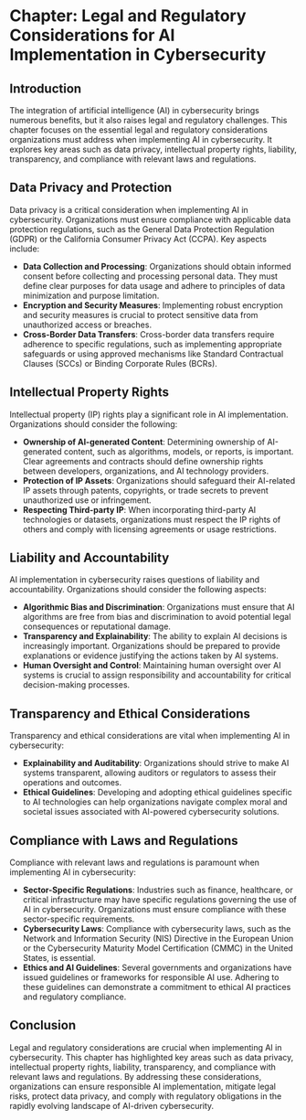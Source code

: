Chapter: Legal and Regulatory Considerations for AI Implementation in Cybersecurity
===================================================================================

Introduction
------------

The integration of artificial intelligence (AI) in cybersecurity brings numerous benefits, but it also raises legal and regulatory challenges. This chapter focuses on the essential legal and regulatory considerations organizations must address when implementing AI in cybersecurity. It explores key areas such as data privacy, intellectual property rights, liability, transparency, and compliance with relevant laws and regulations.

Data Privacy and Protection
---------------------------

Data privacy is a critical consideration when implementing AI in cybersecurity. Organizations must ensure compliance with applicable data protection regulations, such as the General Data Protection Regulation (GDPR) or the California Consumer Privacy Act (CCPA). Key aspects include:

* **Data Collection and Processing**: Organizations should obtain informed consent before collecting and processing personal data. They must define clear purposes for data usage and adhere to principles of data minimization and purpose limitation.
* **Encryption and Security Measures**: Implementing robust encryption and security measures is crucial to protect sensitive data from unauthorized access or breaches.
* **Cross-Border Data Transfers**: Cross-border data transfers require adherence to specific regulations, such as implementing appropriate safeguards or using approved mechanisms like Standard Contractual Clauses (SCCs) or Binding Corporate Rules (BCRs).

Intellectual Property Rights
----------------------------

Intellectual property (IP) rights play a significant role in AI implementation. Organizations should consider the following:

* **Ownership of AI-generated Content**: Determining ownership of AI-generated content, such as algorithms, models, or reports, is important. Clear agreements and contracts should define ownership rights between developers, organizations, and AI technology providers.
* **Protection of IP Assets**: Organizations should safeguard their AI-related IP assets through patents, copyrights, or trade secrets to prevent unauthorized use or infringement.
* **Respecting Third-party IP**: When incorporating third-party AI technologies or datasets, organizations must respect the IP rights of others and comply with licensing agreements or usage restrictions.

Liability and Accountability
----------------------------

AI implementation in cybersecurity raises questions of liability and accountability. Organizations should consider the following aspects:

* **Algorithmic Bias and Discrimination**: Organizations must ensure that AI algorithms are free from bias and discrimination to avoid potential legal consequences or reputational damage.
* **Transparency and Explainability**: The ability to explain AI decisions is increasingly important. Organizations should be prepared to provide explanations or evidence justifying the actions taken by AI systems.
* **Human Oversight and Control**: Maintaining human oversight over AI systems is crucial to assign responsibility and accountability for critical decision-making processes.

Transparency and Ethical Considerations
---------------------------------------

Transparency and ethical considerations are vital when implementing AI in cybersecurity:

* **Explainability and Auditability**: Organizations should strive to make AI systems transparent, allowing auditors or regulators to assess their operations and outcomes.
* **Ethical Guidelines**: Developing and adopting ethical guidelines specific to AI technologies can help organizations navigate complex moral and societal issues associated with AI-powered cybersecurity solutions.

Compliance with Laws and Regulations
------------------------------------

Compliance with relevant laws and regulations is paramount when implementing AI in cybersecurity:

* **Sector-Specific Regulations**: Industries such as finance, healthcare, or critical infrastructure may have specific regulations governing the use of AI in cybersecurity. Organizations must ensure compliance with these sector-specific requirements.
* **Cybersecurity Laws**: Compliance with cybersecurity laws, such as the Network and Information Security (NIS) Directive in the European Union or the Cybersecurity Maturity Model Certification (CMMC) in the United States, is essential.
* **Ethics and AI Guidelines**: Several governments and organizations have issued guidelines or frameworks for responsible AI use. Adhering to these guidelines can demonstrate a commitment to ethical AI practices and regulatory compliance.

Conclusion
----------

Legal and regulatory considerations are crucial when implementing AI in cybersecurity. This chapter has highlighted key areas such as data privacy, intellectual property rights, liability, transparency, and compliance with relevant laws and regulations. By addressing these considerations, organizations can ensure responsible AI implementation, mitigate legal risks, protect data privacy, and comply with regulatory obligations in the rapidly evolving landscape of AI-driven cybersecurity.
